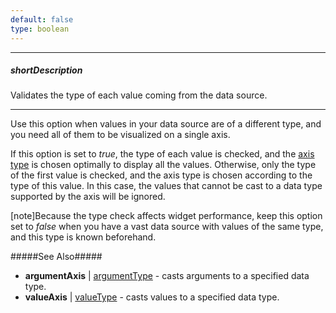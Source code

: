 ```yaml
---
default: false
type: boolean
---
```

---
##### shortDescription
Validates the type of each value coming from the data source.

---
Use this option when values in your data source are of a different type, and you need all of them to be visualized on a single axis.

If this option is set to *true*, the type of each value is checked, and the [axis type](/api-reference/20%20Data%20Visualization%20Widgets/10%20dxChart/1%20Configuration/argumentAxis/type.md '/Documentation/ApiReference/Data_Visualization_Widgets/dxChart/Configuration/argumentAxis/#type') is chosen optimally to display all the values. Otherwise, only the type of the first value is checked, and the axis type is chosen according to the type of this value. In this case, the values that cannot be cast to a data type supported by the axis will be ignored.

[note]Because the type check affects widget performance, keep this option set to *false* when you have a vast data source with values of the same type, and this type is known beforehand.

#####See Also#####
- **argumentAxis** | [argumentType](/api-reference/20%20Data%20Visualization%20Widgets/10%20dxChart/1%20Configuration/argumentAxis/argumentType.md '/Documentation/ApiReference/Data_Visualization_Widgets/dxChart/Configuration/argumentAxis/#argumentType') - casts arguments to a specified data type.
- **valueAxis** | [valueType](/api-reference/20%20Data%20Visualization%20Widgets/10%20dxChart/1%20Configuration/valueAxis/valueType.md '/Documentation/ApiReference/Data_Visualization_Widgets/dxChart/Configuration/valueAxis/#valueType') - casts values to a specified data type.